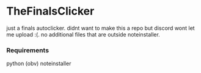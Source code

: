 # TheFinalsClicker
just a finals autoclicker. didnt want to make this a repo but discord wont let me upload :(. no additional files that are outside noteinstaller.

### Requirements
python (obv)
noteinstaller
